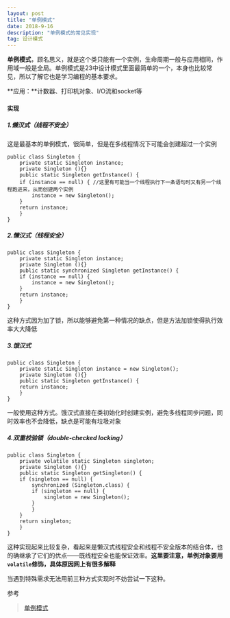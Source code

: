 ```yaml
---
layout: post
title: "单例模式"
date: 2018-9-16
description: "单例模式的常见实现"
tag: 设计模式
---  
```


**单例模式**，顾名思义，就是这个类只能有一个实例，生命周期一般与应用相同，作用域一般是全局。单例模式是23中设计模式里面最简单的一个，本身也比较常见，所以了解它也是学习编程的基本要求。

**应用：**计数器、打印机对象、I/O流和socket等

#### 实现
##### 1.懒汉式（线程不安全）
这是最基本的单例模式，很简单，但是在多线程情况下可能会创建超过一个实例
```
public class Singleton {  
    private static Singleton instance;  
    private Singleton (){}
    public static Singleton getInstance() {
    if (instance == null) {	//这里有可能当一个线程执行下一条语句时又有另一个线程跑进来，从而创建两个实例
        instance = new Singleton();
    }
    return instance;
    }
}
```

##### 2.懒汉式（线程安全）
```
public class Singleton {
    private static Singleton instance;
    private Singleton (){}
    public static synchronized Singleton getInstance() {
    if (instance == null) {
        instance = new Singleton();
    }
    return instance;
    }
}
```
这种方式因为加了锁，所以能够避免第一种情况的缺点，但是方法加锁使得执行效率大大降低

##### 3.饿汉式
```
public class Singleton {
    private static Singleton instance = new Singleton();
    private Singleton (){}
    public static Singleton getInstance() {
    return instance;
    }
}
```
一般使用这种方式。饿汉式直接在类初始化时创建实例，避免多线程同步问题，同时效率也不会降低，缺点是可能有垃圾对象

##### 4.双重校验锁（double-checked locking）
```
public class Singleton {  
    private volatile static Singleton singleton;  
    private Singleton (){}
    public static Singleton getSingleton() {
    if (singleton == null) {
        synchronized (Singleton.class) {
        if (singleton == null) {
            singleton = new Singleton();
        }
        }
    }
    return singleton;
    }
}
```
这种实现起来比较复杂，看起来是懒汉式线程安全和线程不安全版本的结合体，也的确继承了它们的优点——既线程安全也能保证效率。**这里要注意，单例对象要用`volatile`修饰，具体原因网上有很多解释**

当遇到特殊需求无法用前三种方式实现时不妨尝试一下这种。

参考
> [单例模式](http://www.runoob.com/design-pattern/singleton-pattern.html)